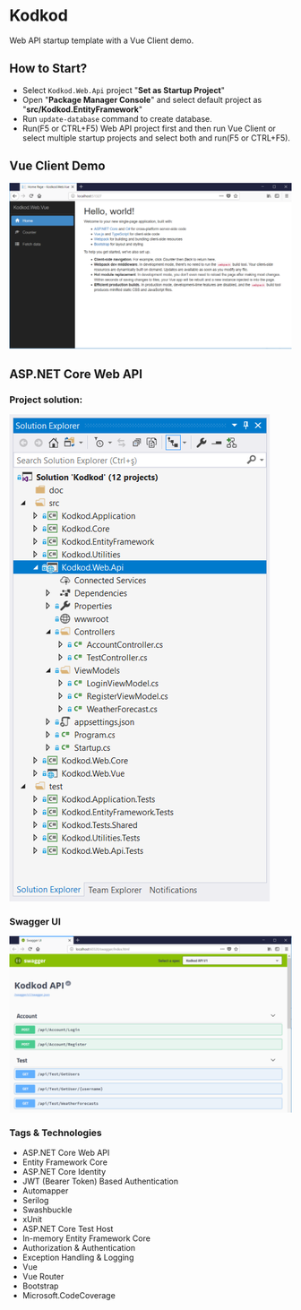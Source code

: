 # Kodkod
Web API startup template with a Vue Client demo.

## How to Start?

- Select `Kodkod.Web.Api` project "**Set as Startup Project**" 
- Open "**Package Manager Console**" and select default project as "**src/Kodkod.EntityFramework**"
- Run `update-database` command to create database.
- Run(F5 or CTRL+F5) Web API project first and then run Vue Client or select multiple startup projects and select both and run(F5 or CTRL+F5).

## Vue Client Demo

<img src="_images/vue-client.png" alt="Vue Client Demo" class="img-thumbnail" />

## ASP.NET Core Web API 

### Project solution:

<img src="_images/project-solution.png" alt="Project Solution" class="img-thumbnail" />

### Swagger UI

<img src="_images/swagger-ui.png" alt="Swagger UI" class="img-thumbnail" />

### Tags & Technologies

- ASP.NET Core Web API
- Entity Framework Core
- ASP.NET Core Identity
- JWT (Bearer Token) Based Authentication
- Automapper
- Serilog
- Swashbuckle
- xUnit
- ASP.NET Core Test Host
- In-memory Entity Framework Core
- Authorization & Authentication
- Exception Handling & Logging
- Vue
- Vue Router
- Bootstrap
- Microsoft.CodeCoverage
